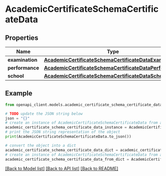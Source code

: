 # AcademicCertificateSchemaCertificateData


## Properties

Name | Type | Description | Notes
------------ | ------------- | ------------- | -------------
**examination** | [**AcademicCertificateSchemaCertificateDataExamination**](AcademicCertificateSchemaCertificateDataExamination.md) |  | 
**performance** | [**AcademicCertificateSchemaCertificateDataPerformance**](AcademicCertificateSchemaCertificateDataPerformance.md) |  | 
**school** | [**AcademicCertificateSchemaCertificateDataSchool**](AcademicCertificateSchemaCertificateDataSchool.md) |  | 

## Example

```python
from openapi_client.models.academic_certificate_schema_certificate_data import AcademicCertificateSchemaCertificateData

# TODO update the JSON string below
json = "{}"
# create an instance of AcademicCertificateSchemaCertificateData from a JSON string
academic_certificate_schema_certificate_data_instance = AcademicCertificateSchemaCertificateData.from_json(json)
# print the JSON string representation of the object
print(AcademicCertificateSchemaCertificateData.to_json())

# convert the object into a dict
academic_certificate_schema_certificate_data_dict = academic_certificate_schema_certificate_data_instance.to_dict()
# create an instance of AcademicCertificateSchemaCertificateData from a dict
academic_certificate_schema_certificate_data_from_dict = AcademicCertificateSchemaCertificateData.from_dict(academic_certificate_schema_certificate_data_dict)
```
[[Back to Model list]](../README.md#documentation-for-models) [[Back to API list]](../README.md#documentation-for-api-endpoints) [[Back to README]](../README.md)


